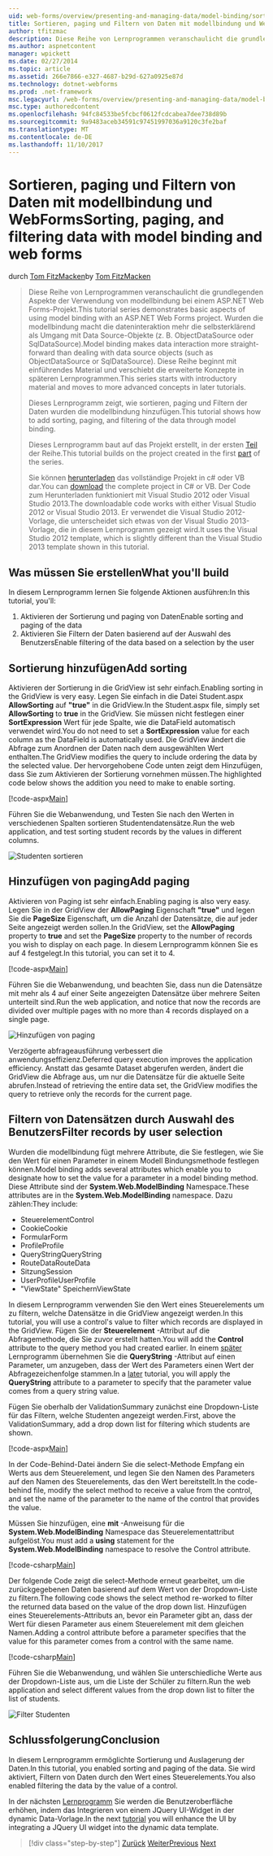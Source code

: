 ```yaml
---
uid: web-forms/overview/presenting-and-managing-data/model-binding/sorting-paging-and-filtering-data
title: Sortieren, paging und Filtern von Daten mit modellbindung und WebForms | Microsoft Docs
author: tfitzmac
description: Diese Reihe von Lernprogrammen veranschaulicht die grundlegenden Aspekte der Verwendung von modellbindung bei einem ASP.NET Web Forms-Projekt. Wurden die modellbindung macht die dateninteraktion Weitere gerade-...
ms.author: aspnetcontent
manager: wpickett
ms.date: 02/27/2014
ms.topic: article
ms.assetid: 266e7866-e327-4687-b29d-627a0925e87d
ms.technology: dotnet-webforms
ms.prod: .net-framework
msc.legacyurl: /web-forms/overview/presenting-and-managing-data/model-binding/sorting-paging-and-filtering-data
msc.type: authoredcontent
ms.openlocfilehash: 94fc84533be5fcbcf0612fcdcabea7dee738d89b
ms.sourcegitcommit: 9a9483aceb34591c97451997036a9120c3fe2baf
ms.translationtype: MT
ms.contentlocale: de-DE
ms.lasthandoff: 11/10/2017
---
```

<a name="sorting-paging-and-filtering-data-with-model-binding-and-web-forms"></a><span data-ttu-id="2de9e-104">Sortieren, paging und Filtern von Daten mit modellbindung und WebForms</span><span class="sxs-lookup"><span data-stu-id="2de9e-104">Sorting, paging, and filtering data with model binding and web forms</span></span>
====================
<span data-ttu-id="2de9e-105">durch [Tom FitzMacken](https://github.com/tfitzmac)</span><span class="sxs-lookup"><span data-stu-id="2de9e-105">by [Tom FitzMacken](https://github.com/tfitzmac)</span></span>

> <span data-ttu-id="2de9e-106">Diese Reihe von Lernprogrammen veranschaulicht die grundlegenden Aspekte der Verwendung von modellbindung bei einem ASP.NET Web Forms-Projekt.</span><span class="sxs-lookup"><span data-stu-id="2de9e-106">This tutorial series demonstrates basic aspects of using model binding with an ASP.NET Web Forms project.</span></span> <span data-ttu-id="2de9e-107">Wurden die modellbindung macht die dateninteraktion mehr die selbsterklärend als Umgang mit Data Source-Objekte (z. B. ObjectDataSource oder SqlDataSource).</span><span class="sxs-lookup"><span data-stu-id="2de9e-107">Model binding makes data interaction more straight-forward than dealing with data source objects (such as ObjectDataSource or SqlDataSource).</span></span> <span data-ttu-id="2de9e-108">Diese Reihe beginnt mit einführendes Material und verschiebt die erweiterte Konzepte in späteren Lernprogrammen.</span><span class="sxs-lookup"><span data-stu-id="2de9e-108">This series starts with introductory material and moves to more advanced concepts in later tutorials.</span></span>
> 
> <span data-ttu-id="2de9e-109">Dieses Lernprogramm zeigt, wie sortieren, paging und Filtern der Daten wurden die modellbindung hinzufügen.</span><span class="sxs-lookup"><span data-stu-id="2de9e-109">This tutorial shows how to add sorting, paging, and filtering of the data through model binding.</span></span>
> 
> <span data-ttu-id="2de9e-110">Dieses Lernprogramm baut auf das Projekt erstellt, in der ersten [Teil](retrieving-data.md) der Reihe.</span><span class="sxs-lookup"><span data-stu-id="2de9e-110">This tutorial builds on the project created in the first [part](retrieving-data.md) of the series.</span></span>
> 
> <span data-ttu-id="2de9e-111">Sie können [herunterladen](https://go.microsoft.com/fwlink/?LinkId=286116) das vollständige Projekt in c# oder VB dar.</span><span class="sxs-lookup"><span data-stu-id="2de9e-111">You can [download](https://go.microsoft.com/fwlink/?LinkId=286116) the complete project in C# or VB.</span></span> <span data-ttu-id="2de9e-112">Der Code zum Herunterladen funktioniert mit Visual Studio 2012 oder Visual Studio 2013.</span><span class="sxs-lookup"><span data-stu-id="2de9e-112">The downloadable code works with either Visual Studio 2012 or Visual Studio 2013.</span></span> <span data-ttu-id="2de9e-113">Er verwendet die Visual Studio 2012-Vorlage, die unterscheidet sich etwas von der Visual Studio 2013-Vorlage, die in diesem Lernprogramm gezeigt wird.</span><span class="sxs-lookup"><span data-stu-id="2de9e-113">It uses the Visual Studio 2012 template, which is slightly different than the Visual Studio 2013 template shown in this tutorial.</span></span>


## <a name="what-youll-build"></a><span data-ttu-id="2de9e-114">Was müssen Sie erstellen</span><span class="sxs-lookup"><span data-stu-id="2de9e-114">What you'll build</span></span>

<span data-ttu-id="2de9e-115">In diesem Lernprogramm lernen Sie folgende Aktionen ausführen:</span><span class="sxs-lookup"><span data-stu-id="2de9e-115">In this tutorial, you'll:</span></span>

1. <span data-ttu-id="2de9e-116">Aktivieren der Sortierung und paging von Daten</span><span class="sxs-lookup"><span data-stu-id="2de9e-116">Enable sorting and paging of the data</span></span>
2. <span data-ttu-id="2de9e-117">Aktivieren Sie Filtern der Daten basierend auf der Auswahl des Benutzers</span><span class="sxs-lookup"><span data-stu-id="2de9e-117">Enable filtering of the data based on a selection by the user</span></span>

## <a name="add-sorting"></a><span data-ttu-id="2de9e-118">Sortierung hinzufügen</span><span class="sxs-lookup"><span data-stu-id="2de9e-118">Add sorting</span></span>

<span data-ttu-id="2de9e-119">Aktivieren der Sortierung in die GridView ist sehr einfach.</span><span class="sxs-lookup"><span data-stu-id="2de9e-119">Enabling sorting in the GridView is very easy.</span></span> <span data-ttu-id="2de9e-120">Legen Sie einfach in die Datei Student.aspx **AllowSorting** auf **"true"** in die GridView.</span><span class="sxs-lookup"><span data-stu-id="2de9e-120">In the Student.aspx file, simply set **AllowSorting** to **true** in the GridView.</span></span> <span data-ttu-id="2de9e-121">Sie müssen nicht festlegen einer **SortExpression** Wert für jede Spalte, wie die DataField automatisch verwendet wird.</span><span class="sxs-lookup"><span data-stu-id="2de9e-121">You do not need to set a **SortExpression** value for each column as the DataField is automatically used.</span></span> <span data-ttu-id="2de9e-122">Die GridView ändert die Abfrage zum Anordnen der Daten nach dem ausgewählten Wert enthalten.</span><span class="sxs-lookup"><span data-stu-id="2de9e-122">The GridView modifies the query to include ordering the data by the selected value.</span></span> <span data-ttu-id="2de9e-123">Der hervorgehobene Code unten zeigt dem Hinzufügen, dass Sie zum Aktivieren der Sortierung vornehmen müssen.</span><span class="sxs-lookup"><span data-stu-id="2de9e-123">The highlighted code below shows the addition you need to make to enable sorting.</span></span>

[!code-aspx[Main](sorting-paging-and-filtering-data/samples/sample1.aspx?highlight=5)]

<span data-ttu-id="2de9e-124">Führen Sie die Webanwendung, und Testen Sie nach den Werten in verschiedenen Spalten sortieren Studentendatensätze.</span><span class="sxs-lookup"><span data-stu-id="2de9e-124">Run the web application, and test sorting student records by the values in different columns.</span></span>

![Studenten sortieren](sorting-paging-and-filtering-data/_static/image2.png)

## <a name="add-paging"></a><span data-ttu-id="2de9e-126">Hinzufügen von paging</span><span class="sxs-lookup"><span data-stu-id="2de9e-126">Add paging</span></span>

<span data-ttu-id="2de9e-127">Aktivieren von Paging ist sehr einfach.</span><span class="sxs-lookup"><span data-stu-id="2de9e-127">Enabling paging is also very easy.</span></span> <span data-ttu-id="2de9e-128">Legen Sie in der GridView der **AllowPaging** Eigenschaft **"true"** und legen Sie die **PageSize** Eigenschaft, um die Anzahl der Datensätze, die auf jeder Seite angezeigt werden sollen.</span><span class="sxs-lookup"><span data-stu-id="2de9e-128">In the GridView, set the **AllowPaging** property to **true** and set the **PageSize** property to the number of records you wish to display on each page.</span></span> <span data-ttu-id="2de9e-129">In diesem Lernprogramm können Sie es auf 4 festgelegt.</span><span class="sxs-lookup"><span data-stu-id="2de9e-129">In this tutorial, you can set it to 4.</span></span>

[!code-aspx[Main](sorting-paging-and-filtering-data/samples/sample2.aspx?highlight=5)]

<span data-ttu-id="2de9e-130">Führen Sie die Webanwendung, und beachten Sie, dass nun die Datensätze mit mehr als 4 auf einer Seite angezeigten Datensätze über mehrere Seiten unterteilt sind.</span><span class="sxs-lookup"><span data-stu-id="2de9e-130">Run the web application, and notice that now the records are divided over multiple pages with no more than 4 records displayed on a single page.</span></span>

![Hinzufügen von paging](sorting-paging-and-filtering-data/_static/image4.png)

<span data-ttu-id="2de9e-132">Verzögerte abfrageausführung verbessert die anwendungseffizienz.</span><span class="sxs-lookup"><span data-stu-id="2de9e-132">Deferred query execution improves the application efficiency.</span></span> <span data-ttu-id="2de9e-133">Anstatt das gesamte Dataset abgerufen werden, ändert die GridView die Abfrage aus, um nur die Datensätze für die aktuelle Seite abrufen.</span><span class="sxs-lookup"><span data-stu-id="2de9e-133">Instead of retrieving the entire data set, the GridView modifies the query to retrieve only the records for the current page.</span></span>

## <a name="filter-records-by-user-selection"></a><span data-ttu-id="2de9e-134">Filtern von Datensätzen durch Auswahl des Benutzers</span><span class="sxs-lookup"><span data-stu-id="2de9e-134">Filter records by user selection</span></span>

<span data-ttu-id="2de9e-135">Wurden die modellbindung fügt mehrere Attribute, die Sie festlegen, wie Sie den Wert für einen Parameter in einem Modell Bindungsmethode festlegen können.</span><span class="sxs-lookup"><span data-stu-id="2de9e-135">Model binding adds several attributes which enable you to designate how to set the value for a parameter in a model binding method.</span></span> <span data-ttu-id="2de9e-136">Diese Attribute sind der **System.Web.ModelBinding** Namespace.</span><span class="sxs-lookup"><span data-stu-id="2de9e-136">These attributes are in the **System.Web.ModelBinding** namespace.</span></span> <span data-ttu-id="2de9e-137">Dazu zählen:</span><span class="sxs-lookup"><span data-stu-id="2de9e-137">They include:</span></span>

- <span data-ttu-id="2de9e-138">Steuerelement</span><span class="sxs-lookup"><span data-stu-id="2de9e-138">Control</span></span>
- <span data-ttu-id="2de9e-139">Cookie</span><span class="sxs-lookup"><span data-stu-id="2de9e-139">Cookie</span></span>
- <span data-ttu-id="2de9e-140">Formular</span><span class="sxs-lookup"><span data-stu-id="2de9e-140">Form</span></span>
- <span data-ttu-id="2de9e-141">Profile</span><span class="sxs-lookup"><span data-stu-id="2de9e-141">Profile</span></span>
- <span data-ttu-id="2de9e-142">QueryString</span><span class="sxs-lookup"><span data-stu-id="2de9e-142">QueryString</span></span>
- <span data-ttu-id="2de9e-143">RouteData</span><span class="sxs-lookup"><span data-stu-id="2de9e-143">RouteData</span></span>
- <span data-ttu-id="2de9e-144">Sitzung</span><span class="sxs-lookup"><span data-stu-id="2de9e-144">Session</span></span>
- <span data-ttu-id="2de9e-145">UserProfile</span><span class="sxs-lookup"><span data-stu-id="2de9e-145">UserProfile</span></span>
- <span data-ttu-id="2de9e-146">"ViewState" Speichern</span><span class="sxs-lookup"><span data-stu-id="2de9e-146">ViewState</span></span>

<span data-ttu-id="2de9e-147">In diesem Lernprogramm verwenden Sie den Wert eines Steuerelements um zu filtern, welche Datensätze in die GridView angezeigt werden.</span><span class="sxs-lookup"><span data-stu-id="2de9e-147">In this tutorial, you will use a control's value to filter which records are displayed in the GridView.</span></span> <span data-ttu-id="2de9e-148">Fügen Sie der **Steuerelement** -Attribut auf die Abfragemethode, die Sie zuvor erstellt hatten.</span><span class="sxs-lookup"><span data-stu-id="2de9e-148">You will add the **Control** attribute to the query method you had created earlier.</span></span> <span data-ttu-id="2de9e-149">In einem [später](using-query-string-values-to-retrieve-data.md) Lernprogramm übernehmen Sie die **QueryString** -Attribut auf einen Parameter, um anzugeben, dass der Wert des Parameters einen Wert der Abfragezeichenfolge stammen.</span><span class="sxs-lookup"><span data-stu-id="2de9e-149">In a [later](using-query-string-values-to-retrieve-data.md) tutorial, you will apply the **QueryString** attribute to a parameter to specify that the parameter value comes from a query string value.</span></span>

<span data-ttu-id="2de9e-150">Fügen Sie oberhalb der ValidationSummary zunächst eine Dropdown-Liste für das Filtern, welche Studenten angezeigt werden.</span><span class="sxs-lookup"><span data-stu-id="2de9e-150">First, above the ValidationSummary, add a drop down list for filtering which students are shown.</span></span>

[!code-aspx[Main](sorting-paging-and-filtering-data/samples/sample3.aspx?highlight=3-11)]

<span data-ttu-id="2de9e-151">In der Code-Behind-Datei ändern Sie die select-Methode Empfang ein Werts aus dem Steuerelement, und legen Sie den Namen des Parameters auf den Namen des Steuerelements, das den Wert bereitstellt.</span><span class="sxs-lookup"><span data-stu-id="2de9e-151">In the code-behind file, modify the select method to receive a value from the control, and set the name of the parameter to the name of the control that provides the value.</span></span>

<span data-ttu-id="2de9e-152">Müssen Sie hinzufügen, eine **mit** -Anweisung für die **System.Web.ModelBinding** Namespace das Steuerelementattribut aufgelöst.</span><span class="sxs-lookup"><span data-stu-id="2de9e-152">You must add a **using** statement for the **System.Web.ModelBinding** namespace to resolve the Control attribute.</span></span>

[!code-csharp[Main](sorting-paging-and-filtering-data/samples/sample4.cs)]

<span data-ttu-id="2de9e-153">Der folgende Code zeigt die select-Methode erneut gearbeitet, um die zurückgegebenen Daten basierend auf dem Wert von der Dropdown-Liste zu filtern.</span><span class="sxs-lookup"><span data-stu-id="2de9e-153">The following code shows the select method re-worked to filter the returned data based on the value of the drop down list.</span></span> <span data-ttu-id="2de9e-154">Hinzufügen eines Steuerelements-Attributs an, bevor ein Parameter gibt an, dass der Wert für diesen Parameter aus einem Steuerelement mit dem gleichen Namen.</span><span class="sxs-lookup"><span data-stu-id="2de9e-154">Adding a control attribute before a parameter specifies that the value for this parameter comes from a control with the same name.</span></span>

[!code-csharp[Main](sorting-paging-and-filtering-data/samples/sample5.cs)]

<span data-ttu-id="2de9e-155">Führen Sie die Webanwendung, und wählen Sie unterschiedliche Werte aus der Dropdown-Liste aus, um die Liste der Schüler zu filtern.</span><span class="sxs-lookup"><span data-stu-id="2de9e-155">Run the web application and select different values from the drop down list to filter the list of students.</span></span>

![Filter Studenten](sorting-paging-and-filtering-data/_static/image6.png)

## <a name="conclusion"></a><span data-ttu-id="2de9e-157">Schlussfolgerung</span><span class="sxs-lookup"><span data-stu-id="2de9e-157">Conclusion</span></span>

<span data-ttu-id="2de9e-158">In diesem Lernprogramm ermöglichte Sortierung und Auslagerung der Daten.</span><span class="sxs-lookup"><span data-stu-id="2de9e-158">In this tutorial, you enabled sorting and paging of the data.</span></span> <span data-ttu-id="2de9e-159">Sie wird aktiviert, Filtern von Daten durch den Wert eines Steuerelements.</span><span class="sxs-lookup"><span data-stu-id="2de9e-159">You also enabled filtering the data by the value of a control.</span></span>

<span data-ttu-id="2de9e-160">In der nächsten [Lernprogramm](integrating-jquery-ui.md) Sie werden die Benutzeroberfläche erhöhen, indem das Integrieren von einem JQuery UI-Widget in der dynamic Data-Vorlage.</span><span class="sxs-lookup"><span data-stu-id="2de9e-160">In the next [tutorial](integrating-jquery-ui.md) you will enhance the UI by integrating a JQuery UI widget into the dynamic data template.</span></span>

>[!div class="step-by-step"]
<span data-ttu-id="2de9e-161">[Zurück](updating-deleting-and-creating-data.md)
[Weiter](integrating-jquery-ui.md)</span><span class="sxs-lookup"><span data-stu-id="2de9e-161">[Previous](updating-deleting-and-creating-data.md)
[Next](integrating-jquery-ui.md)</span></span>
